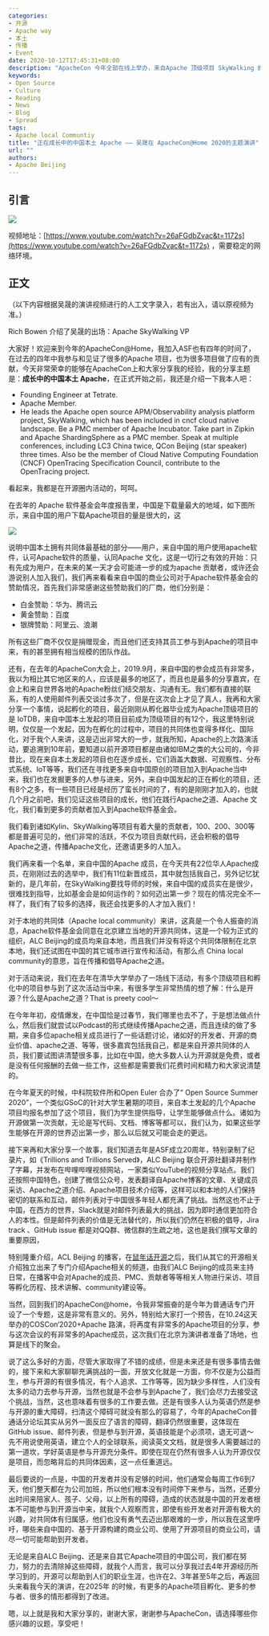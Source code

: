 ```yaml
---
categories:
- 开源
- Apache way
- 本土
- 传播
- Event
date: 2020-10-12T17:45:31+08:00
description: "ApacheCon 今年全部在线上举办，来自Apache 顶级项目 SkyWalking 的创始人兼VP——吴晟先生，在今天的Keynote环节为大家分享了他对Apache在中国的增长形势做了介绍。"
keywords:
- Open Source
- Culture
- Reading
- News
- Blog
- Spread
tags:
- Apache local Communtiy 
title: "正在成长中的中国本土 Apache —— 吴晟在 ApacheCon@Home 2020的主题演讲"
url: ""
authors:
- Apache Beijing
---
```


## 引言

![](../images/apachecon/achome_banner.png)

视频地址：[https://www.youtube.com/watch?v=26aFGdbZvac&t=1172s](https://www.youtube.com/watch?v=26aFGdbZvac&t=1172s) ，需要稳定的网络环境。

## 正文

（以下内容根据吴晟的演讲视频进行的人工文字录入，若有出入，请以原视频为准。）

Rich Bowen 介绍了吴晟的出场：Apache SkyWalking VP

大家好！欢迎来到今年的ApacheCon@Home，我加入ASF也有四年的时间了，在过去的四年中我参与和见证了很多的Apache 项目，也为很多项目做了应有的贡献，今天非常荣幸的能够在ApacheCon上和大家分享我的经验，我的分享主题是：**成长中的中国本土 Apache**，在正式开始之前，我还是介绍一下我本人吧：

* Founding Engineer at Tetrate. 
* Apache Member. 
* He leads the Apache open source APM/Observability analysis platform project, SkyWalking, which has been included in cncf cloud native landscape. Be a PMC member of Apache Incubator. Take part in Zipkin and Apache ShardingSphere as a PMC member. Speak at multiple conferences, including LC3 China twice, QCon Beijing (star speaker) three times. Also be the member of Cloud Native Computing Foundation (CNCF) OpenTracing Specification Council, contribute to the OpenTracing project.

看起来，我都是在开源圈内活动的，呵呵。

在去年的 Apache 软件基金会年度报告里，中国是下载量最大的地域，如下图所示，来自中国的用户下载Apache项目的量是很大的，这

![](../images/Apache-active-of-2019-annual-report.png)

说明中国本土拥有共同体最基础的部分——用户，来自中国的用户使用apache软件，认可Apache软件的质量，认同Apache 文化，这是一切行之有效的开始：只有先成为用户，在未来的某一天才会可能进一步的成为apache 贡献者，或许还会游说别人加入我们，我们再来看看来自中国的商业公司对于Apache软件基金会的赞助情况，首先我们非常感谢这些赞助我们的厂商，他们分别是：

* 白金赞助：华为、腾讯云
* 黄金赞助：百度
* 银牌赞助：阿里云、浪潮

所有这些厂商不仅仅是捐赠现金，而且他们还支持其员工参与到Apache的项目中来，有的甚至拥有相当规模的团队作战。

还有，在去年的ApacheCon大会上，2019.9月，来自中国的参会成员有非常多，我以为相比其它地区来的人，应该是最多的地区了，而且也是最多的分享嘉宾，在会上和来自世界各地的Apache粉丝们结交朋友、沟通有无。我们都有直接的联系，有的人使用邮件列表交谈过多次了，但是在这次会上才见了真人，我再和大家分享一个事情，说起孵化的项目，最近刚刚从孵化器毕业成为Apache顶级项目的是 IoTDB，来自中国本土发起的项目目前成为顶级项目的有12个，我这里特别说明，仅仅是一个发起，因为在孵化的过程中，项目的共同体也变得多样化、国际化，对于我个人来讲，这是迈出非常大的一步，就我所知，Apache的上次路演活动，要追溯到10年前，要知道以前开源项目都是由诸如IBM之类的大公司的，今非昔比，现在来自本土发起的项目也在逐步成长，它们涵盖大数据、可观察性、分布式系统、IoT等等，我们还在寻找更多来自中国原创的项目加入到Apache当中来，我们也在发掘更多的人参与进来，另外，来自中国发起的正在孵化的项目，还有8个之多，有一些项目已经是经历了蛮长时间的了，有的是刚刚才加入的，也就几个月之前吧，我们见证这些项目的成长，他们在践行Apache之道、Apache 文化，我们看到更多的贡献者加入到Apache软件基金会。

我们看到诸如Kylin、SkyWalking等项目有着大量的贡献者，100、200、300等都是普遍可见的，他们非常的活跃，不仅为项目贡献代码，还会积极的倡导Apache之道，传播Apache文化，还邀请更多的人加入。

我们再来看一个名单，来自中国的Apache 成员，在今天共有22位华人Apache成员，在刚刚过去的选举中，我们有11位新晋成员，其中就包括我自己，另外记忆犹新的，是几年前，在SkyWalking要找导师的时候，来自中国的成员实在是很少，很难找到指导，比如基金会是如何运作的？如何迈出第一步？现在的情况完全不一样了，我们有了较多的选择，我还会找更多的人才加入我们！

对于本地的共同体（Apache local community）来讲，这真是一个令人振奋的消息，Apache软件基金会同意在北京建立当地的开源共同体，这是一个较为正式的组织，ALC Beijing的成员均来自本地，而且我们并没有将这个共同体限制在北京本地，我们还试图在中国的其它城市进行宣传和活动，有那么点 China local community的意思，旨在传播和倡导Apache之道。

对于活动来说，我们在去年在清华大学举办了一场线下活动，有多个顶级项目和孵化中的项目参与到了这次活动当中来，有很多学生非常热情的想了解：什么是开源？什么是Apache之道？That is preety cool～

在今年年初，疫情爆发，在中国恰是过春节，我们哪里也去不了，于是想法做点什么，然后我们就尝试以Podcast的形式继续传播Apache之道，而且连续的做了多期，来自多位apache相关成员进行了一些话题讨论，诸如好的开发者、开源的商业价值、apache之道、等等，很多嘉宾包括我自己，都是来自开源共同体的人员，我们要试图讲清楚很多事，比如在中国，绝大多数人认为开源就是免费，或者是没有任何报酬的去做一些工作，这些都是需要我们花费时间和精力和大家说清楚的。

在今年夏天的时候，中科院软件所和Open Euler 合办了“ Open Source Summer 2020”，一个类似GSoC的针对大学生暑期的项目，来自本土发起的几个Apache项目均报名参加了这个项目，我们为学生提供指导，让学生能够做点什么。诸如为开源做第一次贡献，无论是写代码、文档、博客等都可以，我们认为，如果这些学生能够在开源的世界迈出第一步，那么以后就又可能会走的更远。

接下来再和大家分享一个故事，我们知道去年是ASF成立20周年，特别录制了纪录片，如《Trillions and Trillions Served》，ALC Beijing 联合开源社翻译并制作了字幕，并发布在哔哩哔哩视频网站，一家类似YouTube的视频分享站点。我们还按照中国特色，创建了微信公众号，发表翻译自Apache博客的文章、关键成员采访、Apache之道介绍、Apache项目技术介绍等，这样可以和本地的人们保持密切的联系和互动，邮件列表对于中国很多年轻人都充满了挑战。当然这也不止于中国，在西方的世界，Slack就是对邮件列表最大的挑战，因为即时通信更加符合人的本性。但是邮件列表的价值是无法替代的，所以我们仍然在积极的倡导，Jira track 、GitHub issue 都是对QQ群、微信群的生疏之地，这也是我们撰写文章的重要原因，

特别隆重介绍，ACL Beijing 的播客，在[鼠年话开源](http://opensourceway.community/posts/opensource_talking/2020-done-and-plan-index/)之后，我们从其它的开源相关介绍独立出来了专门介绍Apache相关的频道，由我们ALC Beijing的成员来主持日常，在播客中会对Apache的成员、PMC、贡献者等等相关人物进行采访、项目等孵化历程、技术讲解、community建设等。

当然，回到我们的ApacheCon@home，令我非常振奋的是今年为普通话专门开设了一个专题，这是非常有意义的。另外，特别给大家打一个预告，在10.24这天举办的COSCon‘2020+Apache 路演，将再度有非常多的Apache项目的分享，参与这次会议的有非常多的Apache成员，这次我们在北京为演讲者准备了场地，也算是线下的聚会。

说了这么多好的方面，尽管大家取得了不错的成绩，但是未来还是有很多事情去做的，接下来和大家聊聊充满挑战的一面，开放文化就是一方面，你不仅是为公益而生，参与开源的有很多情况，有个人追求、工作等等，因为缺少多样性，人们没有太多的动力去参与开源，当然也就是不会参与到Apache了，我们会尽力去接受这个挑战，当然，这也意味着有很多的工作要去做。还是有很多人认为英语仍然是参与开源的重大障碍，扫清这个障碍可就没有那么的容易了，今年的ApacheCon普通话分论坛其实从另外一面反应了语言的障碍，翻译仍然很重要，这体现在GitHub issue、邮件列表，但是参与到开源，英语技能是个必须项，退无可退～ 先不用说使用英语，建立个人的全球联系，阅读英文文档，就是很多人需要越过的第一道坎，学好英语是参与开源充分条件。即使在现在仍然有很多人认为开源仅仅是项目，而忽略背后的共同体因素，这一点任重道远。

最后要说的一点是，中国的开发者并没有足够的时间，他们通常会每周工作6到7天，他们整天都在为公司加班，所以他们根本没有时间停下来参与，当然，还要分出时间来陪家人、孩子、父母，以上所有的障碍，造成的状态就是中国的开发者根本不可能参与到开源当中来，就我个人观察而言，即使有些开发者对开源有极大的兴趣，对共同体有归属感，他们也没有勇气去迈出那艰难的一步，所以我在这里呼吁，哪些来自中国的、基于开源构建的商业公司、使用了开源项目的商业公司，请尽一切可能帮助到开发者。

无论是来自ALC Beijing、还是来自其它Apache项目的中国公司，我们都在努力，努力的去清除掉这些障碍，就我个人而言，我可以分享我过去4年开源经历所学习到的，开源可以帮助到人们的职业生涯，也许在2、3年甚至5年之后，再返回头来看我今天的演讲，在2025年 的时候，有更多的Apache项目孵化、更多的参与者、很多的情形都得到了改进。

嗯，以上就是我和大家分享的，谢谢大家，谢谢参与ApacheCon，请选择哪些你感兴趣的议题，享受吧！
